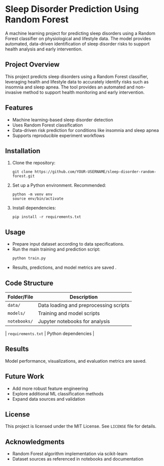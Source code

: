 # Sleep Disorder Prediction Using Random Forest
A machine learning project for predicting sleep disorders using a Random Forest classifier on physiological and lifestyle data. The model provides automated, data-driven identification of sleep disorder risks to support health analysis and early intervention.


## Project Overview
This project predicts sleep disorders using a Random Forest classifier, leveraging health and lifestyle data to accurately identify risks such as insomnia and sleep apnea. The tool provides an automated and non-invasive method to support health monitoring and early intervention.

## Features
- Machine learning-based sleep disorder detection
- Uses Random Forest classification
- Data-driven risk prediction for conditions like insomnia and sleep apnea
- Supports reproducible experiment workflows

## Installation

1. Clone the repository:
   ```
   git clone https://github.com/YOUR-USERNAME/sleep-disorder-random-forest.git
   ```
2. Set up a Python environment. Recommended:
   ```
   python -m venv env
   source env/bin/activate
   ```
3. Install dependencies:
   ```
   pip install -r requirements.txt
   ```

## Usage

- Prepare input dataset according to data specifications.
- Run the main training and prediction script:
   ```
   python train.py
   ```
- Results, predictions, and model metrics are saved .

## Code Structure

| Folder/File        | Description               |
|--------------------|--------------------------|
| `data/`            | Data loading and preprocessing scripts |
| `models/`          | Training and model scripts                    |
| `notebooks/`       | Jupyter notebooks for analysis                |
                    
| `requirements.txt` | Python dependencies                           |

## Results

Model performance, visualizations, and evaluation metrics are saved.

## Future Work

- Add more robust feature engineering
- Explore additional ML classification methods
- Expand data sources and validation

## License

This project is licensed under the MIT License. See `LICENSE` file for details.

## Acknowledgments

- Random Forest algorithm implementation via scikit-learn
- Dataset sources as referenced in notebooks and documentation

